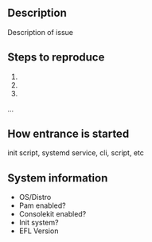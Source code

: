 ## Description
Description of issue

## Steps to reproduce
1.
2.
3.
...

## How entrance is started
init script, systemd service, cli, script, etc

## System information
- OS/Distro
- Pam enabled?
- Consolekit enabled?
- Init system?
- EFL Version
